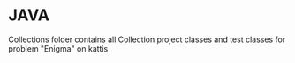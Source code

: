 # JAVA
Collections folder contains all Collection project classes and test classes for problem "Enigma" on kattis
